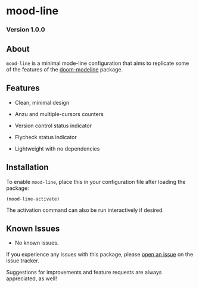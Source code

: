 # mood-line
### Version 1.0.0

## About

`mood-line` is a minimal mode-line configuration that aims to replicate some of the features of the
[doom-modeline](https://github.com/seagle0128/doom-modeline)
package.

## Features

* Clean, minimal design

* Anzu and multiple-cursors counters

* Version control status indicator

* Flycheck status indicator

* Lightweight with no dependencies

## Installation

To enable `mood-line`, place this in your configuration file after loading the package:

`(mood-line-activate)`

The activation command can also be run interactively if desired.

## Known Issues

* No known issues.

If you experience any issues with this package, please
[open an issue](https://gitlab.com/jessieh/mood-line/issues/new)
on the issue tracker.

Suggestions for improvements and feature requests are always appreciated, as well!
